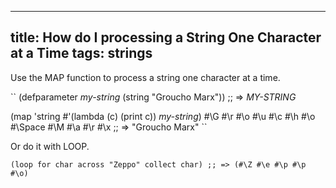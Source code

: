 -----
title: How do I processing a String One Character at a Time
tags: strings
-----

Use the MAP function to process a string one character at a time.

``
(defparameter *my-string* (string "Groucho Marx"))
;; => *MY-STRING*

(map 'string #'(lambda (c) (print c)) *my-string*)
#\G 
#\r 
#\o 
#\u 
#\c 
#\h 
#\o 
#\Space 
#\M 
#\a 
#\r 
#\x 
;; => "Groucho Marx"
``

Or do it with LOOP.

``
(loop for char across "Zeppo"
    collect char)
;; => (#\Z #\e #\p #\p #\o)
``
